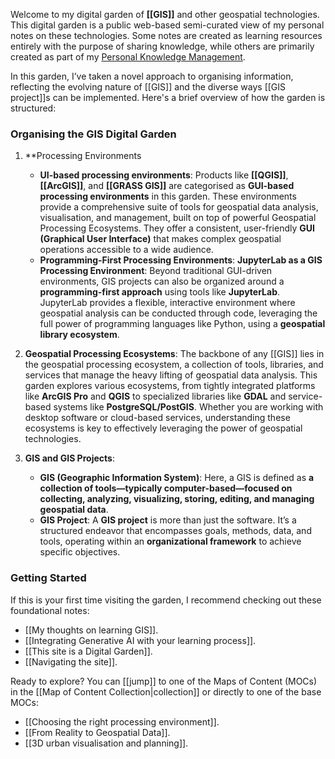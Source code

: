 Welcome to my digital garden of **[[GIS]]** and other geospatial technologies. This digital garden is a public web-based semi-curated view of my personal notes on these technologies. Some notes are created as learning resources entirely with the purpose of sharing knowledge, while others are primarily created as part of my [Personal Knowledge Management](https://en.wikipedia.org/wiki/Personal_knowledge_management).

In this garden, I’ve taken a novel approach to organising information, reflecting the evolving nature of [[GIS]] and the diverse ways [[GIS project]]s can be implemented. Here's a brief overview of how the garden is structured:

### **Organising the GIS Digital Garden**

1. **Processing Environments
   - **UI-based processing environments**: Products like **[[QGIS]]**, **[[ArcGIS]]**, and **[[GRASS GIS]]** are categorised as **GUI-based processing environments** in this garden. These environments provide a comprehensive suite of tools for geospatial data analysis, visualisation, and management, built on top of powerful Geospatial Processing Ecosystems. They offer a consistent, user-friendly **GUI (Graphical User Interface)** that makes complex geospatial operations accessible to a wide audience.
   - **Programming-First Processing Environments**:
     **JupyterLab as a GIS Processing Environment**: Beyond traditional GUI-driven environments, GIS projects can also be organized around a **programming-first approach** using tools like **JupyterLab**. JupyterLab provides a flexible, interactive environment where geospatial analysis can be conducted through code, leveraging the full power of programming languages like Python, using a **geospatial library ecosystem**.
   
3. **Geospatial Processing Ecosystems**: The backbone of any [[GIS]] lies in the geospatial processing ecosystem, a collection of tools, libraries, and services that manage the heavy lifting of geospatial data analysis. This garden explores various ecosystems, from tightly integrated platforms like **ArcGIS Pro** and **QGIS** to specialized libraries like **GDAL** and service-based systems like **PostgreSQL/PostGIS**. Whether you are working with desktop software or cloud-based services, understanding these ecosystems is key to effectively leveraging the power of geospatial technologies.
   
4. **GIS and GIS Projects**:
   - **GIS (Geographic Information System)**: Here, a GIS is defined as **a collection of tools—typically computer-based—focused on collecting, analyzing, visualizing, storing, editing, and managing geospatial data**.
   - **GIS Project**: A **GIS project** is more than just the software. It’s a structured endeavor that encompasses goals, methods, data, and tools, operating within an **organizational framework** to achieve specific objectives.

### **Getting Started**

If this is your first time visiting the garden, I recommend checking out these foundational notes:
- [[My thoughts on learning GIS]].
- [[Integrating Generative AI with your learning process]].
- [[This site is a Digital Garden]].
- [[Navigating the site]].

Ready to explore? You can [[jump]] to one of the Maps of Content (MOCs) in the [[Map of Content Collection|collection]] or directly to one of the base MOCs:

- [[Choosing the right processing environment]].
- [[From Reality to Geospatial Data]].
- [[3D urban visualisation and planning]].
